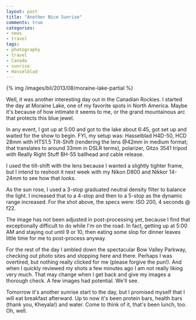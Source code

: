 ```yaml
---
layout: post
title: "Another Nice Sunrise"
comments: true
categories:
- news
- travel
tags:
- photography
- travel
- Canada
- sunrise
- Hasselblad
---
```


{% img /images/bli/2013/08/moraine-lake-partial %}

Well, it was another interesting day out in the Canadian Rockies. I started the day at Moraine Lake, one of my favorite spots in North America. Maybe it's because of how intimate it seems to me, or the grand mountainous arc that protects this blue jewel. 

<!-- more -->

In any event, I got up at 5:00 and got to the lake about 6:45, got set up and waited for the show to begin. FYI, my setup was: Hasselblad H4D-50, HCD 28mm with HTS1.5 Tilt-Shift (rendering the lens @42mm in medium format; that translates to around 33mm in DSLR terms), polarizer, Gitzo 3541 tripod with Really Right Stuff BH-55 ballhead and cable release. 

I used the tilt-shift with the lens because I wanted a slightly tighter frame, but I intend to reshoot it next week with my Nikon D800 and Nikkor 14-24mm to see how that looks. 

As the sun rose, I used a 3-stop graduated neutral density filter to balance the light. I increased that to a 4-stop and then to a 5-stop as the dynamic range increased. For the shot above, the specs were: ISO 200, 4 seconds @ f22.

The image has not been adjusted in post-processing yet, because I find that exceptionally difficult to do while I'm on the road. In fact, getting up at 5:00 AM and staying out until 9 or 10, then eating some slop for dinner leaves little time for me to post-process anyway. 

For the rest of the day I ambled down the spectacular Bow Valley Parkway, checking out photo sites and stopping here and there. Perhaps I was overtired, but nothing really clicked for me (please forgive the pun!). And when I quickly reviewed my shots a few minutes ago I am not really liking very much. That may change when I get back and give my images a thorough check. A few images had potential. We'll see. 

Tomorrow it's another sunrise start to the day, but I promised myself that I will eat breakfast afterward. Up to now it's been protein bars, health bars (thank you, Kheyala!) and water. Come to think of it, that's been lunch, too. Oh, well.  